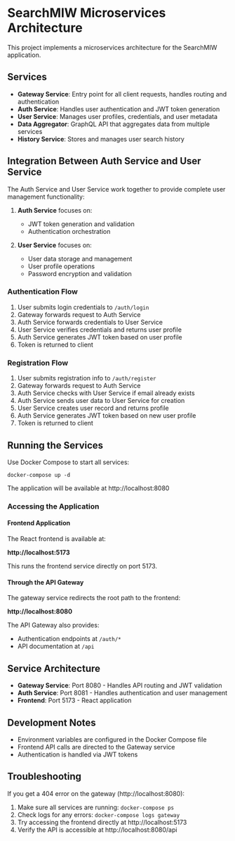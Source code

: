 # SearchMIW Microservices Architecture

This project implements a microservices architecture for the SearchMIW application.

## Services

- **Gateway Service**: Entry point for all client requests, handles routing and authentication
- **Auth Service**: Handles user authentication and JWT token generation
- **User Service**: Manages user profiles, credentials, and user metadata
- **Data Aggregator**: GraphQL API that aggregates data from multiple services
- **History Service**: Stores and manages user search history

## Integration Between Auth Service and User Service

The Auth Service and User Service work together to provide complete user management functionality:

1. **Auth Service** focuses on:
   - JWT token generation and validation
   - Authentication orchestration

2. **User Service** focuses on:
   - User data storage and management
   - User profile operations
   - Password encryption and validation

### Authentication Flow

1. User submits login credentials to `/auth/login`
2. Gateway forwards request to Auth Service
3. Auth Service forwards credentials to User Service
4. User Service verifies credentials and returns user profile
5. Auth Service generates JWT token based on user profile
6. Token is returned to client

### Registration Flow

1. User submits registration info to `/auth/register`
2. Gateway forwards request to Auth Service
3. Auth Service checks with User Service if email already exists
4. Auth Service sends user data to User Service for creation
5. User Service creates user record and returns profile
6. Auth Service generates JWT token based on new user profile
7. Token is returned to client

## Running the Services

Use Docker Compose to start all services:

```
docker-compose up -d
```

The application will be available at http://localhost:8080

### Accessing the Application

#### Frontend Application

The React frontend is available at:

**http://localhost:5173**

This runs the frontend service directly on port 5173.

#### Through the API Gateway

The gateway service redirects the root path to the frontend:

**http://localhost:8080**

The API Gateway also provides:
- Authentication endpoints at `/auth/*`
- API documentation at `/api`

## Service Architecture

- **Gateway Service**: Port 8080 - Handles API routing and JWT validation
- **Auth Service**: Port 8081 - Handles authentication and user management
- **Frontend**: Port 5173 - React application

## Development Notes

- Environment variables are configured in the Docker Compose file
- Frontend API calls are directed to the Gateway service
- Authentication is handled via JWT tokens

## Troubleshooting

If you get a 404 error on the gateway (http://localhost:8080):

1. Make sure all services are running: `docker-compose ps`
2. Check logs for any errors: `docker-compose logs gateway`
3. Try accessing the frontend directly at http://localhost:5173
4. Verify the API is accessible at http://localhost:8080/api
